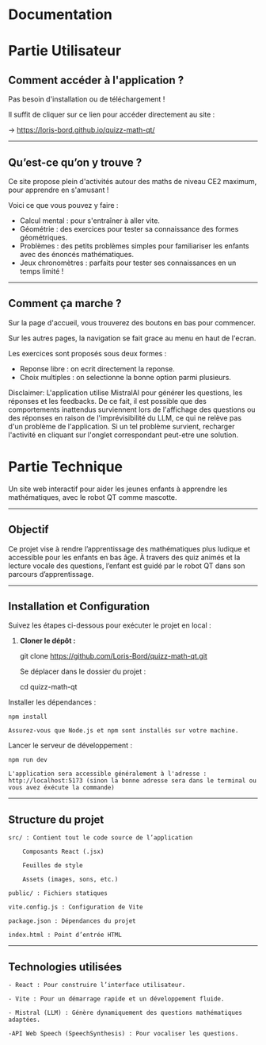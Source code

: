 # Documentation

# Partie Utilisateur

## Comment accéder à l'application ?

Pas besoin d'installation ou de téléchargement !

Il suffit de cliquer sur ce lien pour accéder directement au site :

→ https://loris-bord.github.io/quizz-math-qt/

---

## Qu’est-ce qu’on y trouve ?

Ce site propose plein d'activités autour des maths de niveau CE2 maximum, pour apprendre en s'amusant !

Voici ce que vous pouvez y faire :

- Calcul mental : pour s'entraîner à aller vite.
- Géométrie : des exercices pour tester sa connaissance des formes géométriques.
- Problèmes : des petits problèmes simples pour familiariser les enfants avec des énoncés mathématiques.
- Jeux chronomètres : parfaits pour tester ses connaissances en un temps limité !

---

## Comment ça marche ?

Sur la page d'accueil, vous trouverez des boutons en bas pour commencer.

Sur les autres pages, la navigation se fait grace au menu en haut de l'ecran.

Les exercices sont proposés sous deux formes :

- Reponse libre : on ecrit directement la reponse.
- Choix multiples : on selectionne la bonne option parmi plusieurs.

Disclaimer: L'application utilise MistralAI pour générer les questions, les réponses et les feedbacks. De ce fait, il est possible que des comportements inattendus surviennent lors de l'affichage des questions ou des réponses
en raison de l'imprévisibilité du LLM, ce qui ne relève pas d'un problème de l'application.
Si un tel problème survient, recharger l'activité en cliquant sur l'onglet correspondant peut-etre une solution.

# Partie Technique

Un site web interactif pour aider les jeunes enfants à apprendre les mathématiques, avec le robot QT comme mascotte.

---

##  Objectif

Ce projet vise à rendre l’apprentissage des mathématiques plus ludique et accessible pour les enfants en bas âge. À travers des quiz animés et la lecture vocale des questions, l’enfant est guidé par le robot QT dans son parcours d’apprentissage.

---

##  Installation et Configuration

Suivez les étapes ci-dessous pour exécuter le projet en local :

1. **Cloner le dépôt :**

    git clone https://github.com/Loris-Bord/quizz-math-qt.git

    Se déplacer dans le dossier du projet :

    cd quizz-math-qt

Installer les dépendances :

    npm install

    Assurez-vous que Node.js et npm sont installés sur votre machine.

Lancer le serveur de développement :

    npm run dev

    L'application sera accessible généralement à l'adresse : http://localhost:5173 (sinon la bonne adresse sera dans le terminal ou vous avez éxécute la commande)

---

## Structure du projet

    src/ : Contient tout le code source de l’application

        Composants React (.jsx)

        Feuilles de style

        Assets (images, sons, etc.)

    public/ : Fichiers statiques

    vite.config.js : Configuration de Vite

    package.json : Dépendances du projet

    index.html : Point d’entrée HTML

---

## Technologies utilisées

    - React : Pour construire l’interface utilisateur.

    - Vite : Pour un démarrage rapide et un développement fluide.

    - Mistral (LLM) : Génère dynamiquement des questions mathématiques adaptées.

    -API Web Speech (SpeechSynthesis) : Pour vocaliser les questions.
